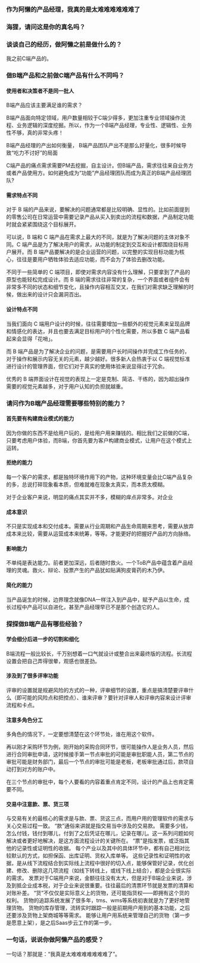 ### 作为阿懒的产品经理，我真的是太难难难难难难了

### 海狸，请问这是你的真名吗？

### 谈谈自己的经历，做阿懒之前是做什么的？

我之前C端产品的。

### 做B端产品和之前做C端产品有什么不同吗？

#### 使用者和决策者不是同一批人

B端产品应该主要满足谁的需求？

B端产品面向特定领域，用户数量相较于C端少得多，更加注重专业领域操作流程、业务逻辑的深度挖掘。所以，作为一个B端产品经理，专业性、逻辑性、业务性不够，真的非常头疼！

B端产品经理的产出如何衡量， B端产品团队产出不是那么好量化，很多时候导致“吃力不讨好”的局面

C端产品的痛点需求需要PM去挖掘，自主设计。但B端产品，需求往往来自业务方或者产品使用方。如何避免成为“功能”产品经理团队而成为真正的B端产品经理团队?

#### 需求特点不同

对于 B 端的产品来说，要解决的问题通常都是比较明确、显性的。比如前面提到的零售公司在日常运营中需要记录产品从买入到卖出的流程和数据，产品制定功能时就会紧紧围绕这个目标展开。

可以说，B 端和 C 端产品在需求上最大的不同，就是为了解决问题的主体对象不同。C 端产品是为了解决用户的需求，从功能的制定到交互和设计都围绕目标用户展开。而 B 端产品要解决的是企业运营的问题，以完整的实现目标功能为核心，往往是要用户牺牲体验去适应功能，而不会为了体验去删改功能。

不同于一些简单的 C 端项目，即使对需求内容没有什么理解，只要拿到了产品的原型也能轻松完成设计。而 B 端的需求往往非常的复杂，一个界面或者组件会有非常多不同的状态和细节变化，且操作内容相互交叉，在我们对需求缺乏理解的时候，做出来的设计只会漏洞百出。

#### 设计特点不同

当我们面向 C 端用户设计的时候，往往需要增加一些额外的视觉元素来呈现品牌和情感化的表达，并且也要去满足目标用户的个性化需要，所以多数 C 端产品看起来会显得「花哨」。

而 B 端产品是为了解决企业的问题，是需要用户长时间操作并完成工作任务的，对于操作和展示内容无关的元素，越少越好。很多新人会热衷于以 C 端视觉标准进行设计的管理界面，但它们对于真实的使用体验来说显得过于冗余。

优秀的 B 端界面设计在视觉的表现上一定是克制、简洁、干练的，因为超出操作需要的视觉元素越多，对于用户认知的负担就越重。

### 请问作为B端产品经理需要哪些特别的能力？

#### 首先要有构建商业模式的能力

因为你做的东西不是给用户玩的，是给用户用来赚钱的。相比我们之前做的C端，只要考虑用户体验，而B端，你首先要为客户构建商业模式，让用户在这个模式上运转。

#### 拒绝的能力

每一个客户的需求，都是独特环境作用下的产物，这种环境变量会比C端产品复杂的多，总说打碎现象看本质，但难就难在现象太真实，而本质太模糊。

对于企业客户来说，明显的痛点其实并不多，模糊的痒点非常多。对企业

#### 成本意识

不只是实现成本和交付成本。需要从行业周期和产品生命周期来思考，需要从放弃成本来比较，需要从运营成本来统筹，等等。才能更好的把握好产品的方向脉络。

#### 影响能力

不单纯是表达能力。前者更加深远，后者随时救火。一个ToB产品中蕴含着产品经理的灵魂。救火、辩论、投票产生的产品犹如贴满狗皮膏药的木乃伊。

#### 简化的能力

当产品诞生的时候，边界理念就像DNA一样注入到产品中，赋予产品以生命，成长过程中产品可以自进化，甚至产品经理早已不是那个创造它的人。

### 探探做B端产品有哪些经验？

#### 学会细分后进一步的切割和细化

B端流程一般比较长，千万别想着一口气就设计或整合出来最终版的流程。长流程设置会把自己弄得很晕，观感也很差劲。

#### 涉及到了很多评审功能

评审的设置就是规避风险的方式的一种，评审细节的设置，重点是搞清楚要评审什么（即可能的风险点和把控点）、谁来评审？要针对评审人和评审内容来设计评审流程和卡点。

#### 注意多角色分工

多角色的情况下，一定要想清楚在这个环节处，谁在用这个软件。

再以刚才采购环节为例，刚开始的采购合同环节，很可能操作人是业务人员，然后进行合同审批申请，这时候接手第一节点审批的可能是审批职能人员，第二节点的审批可能是财务部门，最后一个节点的审批可能是老板，老板审批通过后，款项自动打到对方的账户中。

在三个节点的审批中，每个人要看的内容着重点肯定不同，设计的产品上也肯定需要不同。

#### 交易中注意款、票、货三项

与交易有关的最核心的需求是与款、票、货这三点，而用户用的管理软件的需求与关心交易过程一致。
“款”通俗来讲就是指交易当中涉及的交易款。
需要多少钱，怎么付钱，钱付到哪儿，付到了之后凭证在哪儿，记录在哪儿。这一系列问题如何解决或者更好地解决，是这方面流程设计的关键所在。
“票”是指发票，或泛指其他的记录性或证明性的收据。
每个产业以及其中的具体环节中，都有自己相对比较默认的方式，如担保函、出库证明、货权入库单等。
这些记录性和证明性的收据，是从线下流程结合到实际线上流程中很好的切入点，能够保管好记录，优化创建、修改、删除这几项流程（如线下转线上，或线下线上结合），都是企业很实际的需求。
发票对于C端用户来说，金额往往没有太大，但是对于B端企业来说，涉及到抵企业成本税，对于企业来说很重要。往往最后的清票环节就是发票的清算和对账补差。
“货”不仅仅是实际意义上的货物，还可能指货权——即拥有这个货的权利。
货物的追踪系统发展了很多年，tms、wms等系统初衷就是为了更好地管理货物。
货物的库存管理，流转实时跟踪一般是前期用户用到的基本功能，之后还要涉及货物上架商城等等需求。
能够让用户用系统来管理自己的货物（第一步是愿意上架），是之后Saas步云工作的第一步。



### 一句话，说说你做阿懒产品的感受？

一句话？那就是：“我真是太难难难难难难难了”。



